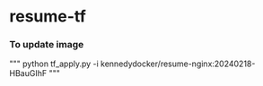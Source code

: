 # resume-tf
### To update image
"""
python  tf_apply.py -i kennedydocker/resume-nginx:20240218-HBauGIhF
"""
